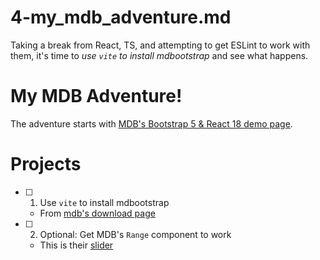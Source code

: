 
# 4-my_mdb_adventure.md

Taking a break from React, TS, and attempting to get ESLint to work with them, it's time to
*use `vite` to install mdbootstrap* and see what happens.

# My MDB Adventure!

The adventure starts with
[MDB's Bootstrap 5 & React 18 demo page](https://mdbootstrap.com/docs/react/#demo).

# Projects

- [ ] 1. Use `vite` to install mdbootstrap
  - From [mdb's download page](https://mdbootstrap.com/docs/react/getting-started/installation/)

- [ ] 2. Optional: Get MDB's `Range` component to work
  - This is their [slider](https://mdbootstrap.com/docs/react/forms/range/)

